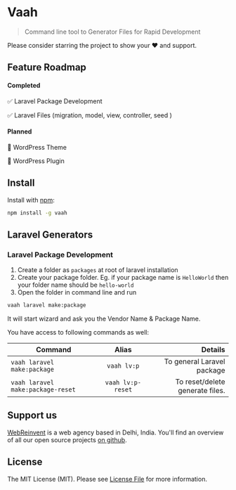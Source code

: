 # Vaah

> Command line tool to Generator Files for Rapid Development

Please consider starring the project to show your :heart: and support.

## Feature Roadmap

#### Completed
:white_check_mark: Laravel Package Development

:white_check_mark: Laravel Files (migration, model, view, controller, seed )


#### Planned
:black_square_button: WordPress Theme

:black_square_button: WordPress Plugin



## Install

Install with [npm](https://www.npmjs.com/):

```sh
npm install -g vaah
```

## Laravel Generators

### Laravel Package Development
1. Create a folder as `packages` at root of laravel installation
2. Create your package folder. Eg. if your package name is `HelloWorld` then your folder name should be `hello-world`
3. Open the folder in command line and run 
```sh
vaah laravel make:package
```
It will start wizard and ask you the Vendor Name & Package Name.

You have access to following commands as well:

| Command        | Alias           | Details  |
| ------------- |:-------------:| -----:|
| `vaah laravel make:package`      | `vaah lv:p` | To general Laravel package |
| `vaah laravel make:package-reset`      | `vaah lv:p-reset`      |   To reset/delete generate files. |


## Support us

[WebReinvent](https://www.webreinvent.com) is a web agency based in Delhi, India. You'll find an overview of all our open source projects [on github](https://github.com/webreinvent).

## License

The MIT License (MIT). Please see [License File](LICENSE) for more information.
